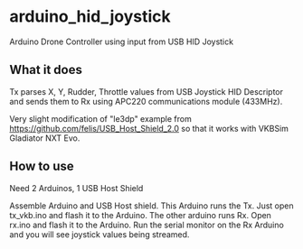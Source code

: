 # arduino_hid_joystick
Arduino Drone Controller using input from USB HID Joystick

## What it does
Tx parses X, Y, Rudder, Throttle values from USB Joystick HID Descriptor and sends them to Rx using APC220 communications module (433MHz).

Very slight modification of "le3dp" example from https://github.com/felis/USB_Host_Shield_2.0 so that it works with VKBSim Gladiator NXT Evo.

## How to use
Need 2 Arduinos, 1 USB Host Shield

Assemble Arduino and USB Host shield. This Arduino runs the Tx. Just open tx_vkb.ino and flash it to the Arduino.
The other arduino runs Rx. Open rx.ino and flash it to the Arduino.
Run the serial monitor on the Rx Arduino and you will see joystick values being streamed.

